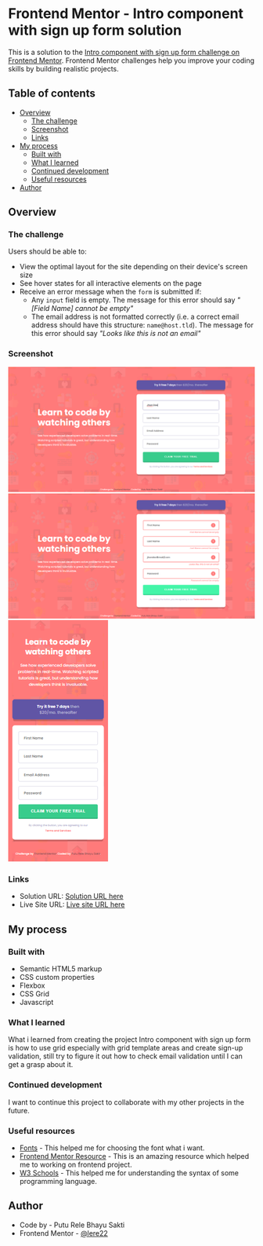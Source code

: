 # Frontend Mentor - Intro component with sign up form solution

This is a solution to the [Intro component with sign up form challenge on Frontend Mentor](https://www.frontendmentor.io/challenges/intro-component-with-signup-form-5cf91bd49edda32581d28fd1). Frontend Mentor challenges help you improve your coding skills by building realistic projects.

## Table of contents

- [Overview](#overview)
  - [The challenge](#the-challenge)
  - [Screenshot](#screenshot)
  - [Links](#links)
- [My process](#my-process)
  - [Built with](#built-with)
  - [What I learned](#what-i-learned)
  - [Continued development](#continued-development)
  - [Useful resources](#useful-resources)
- [Author](#author)

## Overview

### The challenge

Users should be able to:

- View the optimal layout for the site depending on their device's screen size
- See hover states for all interactive elements on the page
- Receive an error message when the `form` is submitted if:
  - Any `input` field is empty. The message for this error should say _"[Field Name] cannot be empty"_
  - The email address is not formatted correctly (i.e. a correct email address should have this structure: `name@host.tld`). The message for this error should say _"Looks like this is not an email"_

### Screenshot

![Desktop Design](./screenshot/desktop-design.png)
![Active State Design](./screenshot/active-states.png)
![Mobile Design](./screenshot/mobile-design.png)

### Links

- Solution URL: [Solution URL here](https://www.frontendmentor.io/solutions/intro-component-with-signup-form-using-css-grid-flexbox-and-js-QWy0CE5xir)
- Live Site URL: [Live site URL here](https://lere22.github.io/intro-component-with-sign-up-form/)

## My process

### Built with

- Semantic HTML5 markup
- CSS custom properties
- Flexbox
- CSS Grid
- Javascript

### What I learned

What i learned from creating the project Intro component with sign up form is how to use grid especially with grid template areas and create sign-up validation, still try to figure it out how to check email validation until I can get a grasp about it.

### Continued development

I want to continue this project to collaborate with my other projects in the future.

### Useful resources

- [Fonts](https://fonts.google.com/) - This helped me for choosing the font what i want.
- [Frontend Mentor Resource](https://www.frontendmentor.io/resources) - This is an amazing resource which helped me to working on frontend project.
- [W3 Schools](https://www.w3schools.com/) - This helped me for understanding the syntax of some programming language.

## Author

- Code by - Putu Rele Bhayu Sakti
- Frontend Mentor - [@lere22](https://www.frontendmentor.io/profile/lere22)
